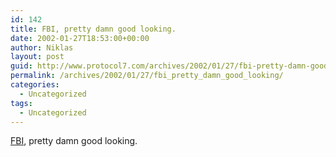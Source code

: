```yaml
---
id: 142
title: FBI, pretty damn good looking.
date: 2002-01-27T18:53:00+00:00
author: Niklas
layout: post
guid: http://www.protocol7.com/archives/2002/01/27/fbi-pretty-damn-good-looking/
permalink: /archives/2002/01/27/fbi_pretty_damn_good_looking/
categories:
  - Uncategorized
tags:
  - Uncategorized
---
```

<div class='microid-7ec9222efc358dd2644dc5520ec446082baee37f'>
  <p>
    <a href="http://www.fireballinternational.se/">FBI</a>, pretty damn good looking.
  </p>
</div>
